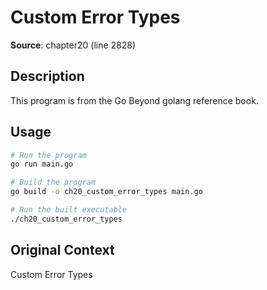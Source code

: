 # Custom Error Types

**Source**: chapter20 (line 2828)

## Description

This program is from the Go Beyond golang reference book.

## Usage

```bash
# Run the program
go run main.go

# Build the program
go build -o ch20_custom_error_types main.go

# Run the built executable
./ch20_custom_error_types
```

## Original Context

Custom Error Types
